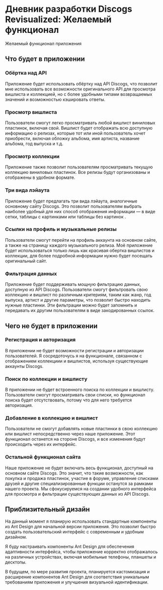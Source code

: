 # Дневник разработки Discogs Revisualized: Желаемый функционал

Желаемый функционал приложения

## Что будет в приложении

### Обёртка над API

Приложение будет использовать обёртку над API Discogs, что позволит мне использовать все возможности оригинального API для просмотра вишлиста и коллекцией, но с более удобными типами возвращаемых значений и возможностью кэшировать ответы. 

### Просмотр вишлиста

Пользователи смогут легко просматривать любой вишлист виниловых пластинок, включая свой. Вишлист будет отображать всю доступную информацию о релизах, которые тот или иной пользователь хочет приобрести, включая обложку альбома, имя артиста, название альбома, год выпуска и т.д.

### Просмотр коллекции

Приложение также позволит пользователям просматривать текущую коллекцию виниловых пластинок. Все релизы будут организованы и отображены в удобном формате.

### Три вида лэйаута

Приложение будет предлагать три вида лэйаута, аналогичные основному сайту Discogs. Это позволит пользователям выбрать наиболее удобный для них способ отображения информации — в виде сетки, таблицы с картинками или таблицы без картинок .

### Ссылки на профиль и музыкальные релизы

Пользователи смогут перейти на профиль аккаунта на основном сайте, а также на страницу каждого музыкального релиза. Моё приложение будет использоваться только лишь как красивая обертка вишлистов и коллекции, для более подробной информации нужно будет посещать оригинальный сайт.

### Фильтрация данных

Приложение будет поддерживать мощную фильтрацию данных, доступную из API Discogs. Пользователи смогут фильтровать свою коллекцию и вишлист по различным критериям, таким как жанр, год выпуска, артист и другие параметры, что позволит быстро находить нужные пластинки. Эти фильтрации можно будет запомнить и передавать их другим пользователям в виде закодированных ссылок.

## Чего не будет в приложении

### Регистрация и авторизация

В приложении не будет возможности регистрации и авторизации пользователей. Я сосредоточусь я на функционале, связанном с отображением коллекциии и вишлистов, используя существующие аккаунты Discogs.

### Поиск по коллекции и вишлисту

В приложении не будет встроенного поиска по коллекции и вишлисту. Пользователи смогут просматривать свои списки, но функционал поиска будет отсутствовать, потому что для него требуется авторизация.

### Добавление в коллекцию и вишлист

Пользователи не смогут добавлять новые пластинки в свою коллекцию или вишлист непосредственно через наше приложение. Этот функционал останется на стороне Discogs, и все изменения будут происходить через их интерфейс.

### Остальной функционал сайта

Наше приложение не будет включать весь функционал, доступный на основном сайте Discogs. Это значит, что такие возможности, как покупка и продажа пластинок, участие в форуме, управление списками друзей и другие специализированные функции останутся за рамками нашего проекта. Мы сфокусируемся на создании удобного интерфейса для просмотра и фильтрации существующих данных из API Discogs.

## Приблизительный дизайн

На данный момент я планирую использовать стандартные компоненты из Ant Design для начальной версии приложения. Это позволит быстро создать пользовательский интерфейс с современным и удобным дизайном.

Я буду настраивать компоненты Ant Design для обеспечения адаптивности интерфейса, чтобы приложение корректно отображалось на различных устройствах, включая мобильные телефоны, планшеты и десктопы.

В будущем, по мере развития проекта, планируется кастомизация и расширение компонентов Ant Design для соответствия уникальным требованиям приложения и улучшения визуальной идентификации.